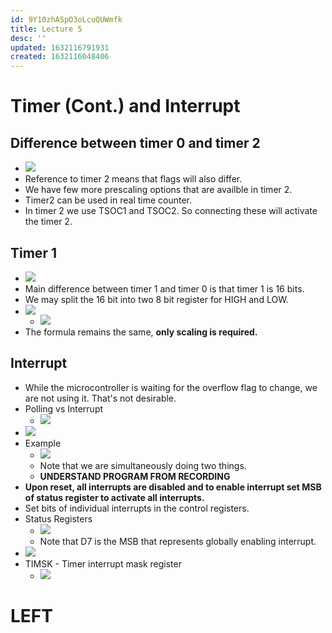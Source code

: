 ```yaml
---
id: 9Y10zhASpO3oLcuQUWmfk
title: Lecture 5
desc: ''
updated: 1632116791931
created: 1632116048406
---
```


# Timer (Cont.) and Interrupt

## Difference between timer 0 and timer 2
* ![](/assets/images/2021-09-20-11-13-11.png)
* Reference to timer 2 means that flags will also differ.
* We have few more prescaling options that are availble in timer 2.
* Timer2 can be used in real time counter.
* In timer 2 we use TSOC1 and TSOC2. So connecting these will activate the timer 2.

## Timer 1
* ![](/assets/images/2021-09-20-11-16-29.png)
* Main difference between timer 1 and timer 0 is that timer 1 is 16 bits.
* We may split the 16 bit into two 8 bit register for HIGH and LOW.
* ![](/assets/images/2021-09-20-11-18-45.png)
    * ![](/assets/images/2021-09-20-11-19-54.png)
* The formula remains the same, **only scaling is required.**

## Interrupt
* While the microcontroller is waiting for the overflow flag to change, we are not using it. That's not desirable.
* Polling vs Interrupt
    * ![](/assets/images/2021-09-20-11-23-47.png)
* ![](/assets/images/2021-09-20-11-24-22.png)
* Example
    * ![](/assets/images/2021-09-20-11-25-23.png)
    * Note that we are simultaneously doing two things.
    * **UNDERSTAND PROGRAM FROM RECORDING**
* **Upon reset, all interrupts are disabled and to enable interrupt set MSB of status register to activate all interrupts.**
* Set bits of individual interrupts in the control registers.
* Status Registers
    * ![](/assets/images/2021-09-20-11-33-07.png)
    * Note that D7 is the MSB that represents globally enabling interrupt.
* ![](/assets/images/2021-09-20-11-34-26.png)
* TIMSK - Timer interrupt mask register
    * ![](/assets/images/2021-09-20-11-36-05.png)

# **LEFT**
